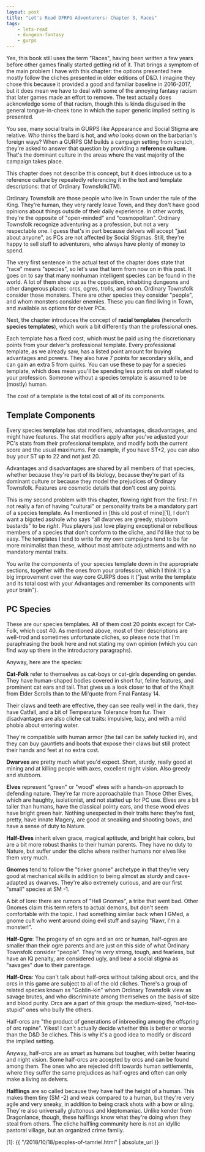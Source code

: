 ```yaml
---
layout: post
title: "Let's Read DFRPG Adventurers: Chapter 3, Races"
tags:
    - lets-read
    - dungeon-fantasy
    - gurps
---
```


Yes, this book still uses the term "Races", having been written a few years
before other games finally started getting rid of it. That brings a symptom of
the main problem I have with this chapter: the options presented here mostly
follow the cliches presented in older editions of D&D. I imagine they chose this
because it provided a good and familiar baseline in 2016-2017, but it does mean
we have to deal with some of the annoying fantasy racism that later games made
an effort to remove. The text actually does acknowledge some of that racism,
though this is kinda disguised in the general tongue-in-cheek tone in which the
super generic implied setting is presented.

You see, many social traits in GURPS like Appearance and Social Stigma are
relative. _Who_ thinks the bard is hot, and _who_ looks down on the barbarian's
foreign ways? When a GURPS GM builds a campaign setting from scratch, they're
asked to answer that question by providing a **reference culture**. That's the
dominant culture in the areas where the vast majority of the campaign takes
place.

This chapter does not describe this concept, but it does introduce us to a
reference culture by repeatedly referencing it in the text and template
descriptions: that of Ordinary Townsfolk(TM).

Ordinary Townsfolk are those people who live in Town under the rule of the
King. They're human, they very rarely leave Town, and they don't have good
opinions about things outside of their daily experience. In other words, they're
the opposite of "open-minded" and "cosmopolitan". Ordinary Townsfolk recognize
adventuring as a profession, but not a very respectable one. I guess that's in
part because delvers will accept "just about anyone", as PCs are not affected by
Social Stigmas. Still, they're happy to sell stuff to adventurers, who always
have plenty of money to spend.

The very first sentence in the actual text of the chapter does state that "race"
means "species", so let's use that term from now on in this post. It goes on to
say that many nonhuman intelligent species can be found in the world. A lot of
them show up as the opposition, inhabiting dungeons and other dangerous places:
orcs, ogres, trolls, and so on. Ordinary Townsfolk consider those
monsters. There are other species they consider "people", and whom monsters
consider enemies. These you can find living in Town, and available as options
for delver PCs.

Next, the chapter introduces the concept of **racial templates** (henceforth
**species templates**), which work a bit differently than the professional ones.

Each template has a fixed cost, which must be paid using the discretionary
points from your delver's professional template. Every professional template, as
we already saw, has a listed point amount for buying advantages and powers. They
also have 7 points for secondary skills, and can gain an extra 5 from
quirks. You can use these to pay for a species template, which does mean you'll
be spending less points on stuff related to your profession. Someone without a
species template is assumed to be (mostly) human.

The cost of a template is the total cost of all of its components.

## Template Components

Every species template has stat modifiers, advantages, disadvantages, and might
have features. The stat modifiers apply after you've adjusted your PC's stats
from their professional template, and modify both the current score and the
usual maximums. For example, if you have ST+2, you can also buy your ST up to 22
and not just 20.

Advantages and disadvantages are shared by all members of that species, whether
because they're part of its biology, because they're part of its dominant
culture or because they model the prejudices of Ordinary Townsfolk. Features are
cosmetic details that don't cost any points.

This is my second problem with this chapter, flowing right from the first: I'm
not really a fan of having "cultural" or personality traits be a mandatory part
of a species template. As I mentioned in [this old post of mine][1], I don't
want a bigoted asshole who says "all dwarves are greedy, stubborn bastards" to
be _right_. Plus players just love playing exceptional or rebellious members of
a species that don't conform to the cliche, and I'd like that to be easy. The
templates I tend to write for my own campaigns tend to be far more minimalist
than these, without most attribute adjustments and with no mandatory mental
traits.

You write the components of your species template down in the appropriate
sections, together with the ones from your profession, which I think it's a big
improvement over the way core GURPS does it ("just write the template and its
total cost with your Advantages and remember its components with your brain").

## PC Species

These are our species templates. All of them cost 20 points except for Cat-Folk,
which cost 40. As mentioned above, most of their descriptions are well-trod and
sometimes unfortunate cliches, so please note that I'm paraphrasing the book
here and not stating my own opinion (which you can find way up there in the
introductory paragraphs).

Anyway, here are the species:

**Cat-Folk** refer to themselves as cat-boys or cat-girls depending on
gender. They have human-shaped bodies covered in short fur, feline features, and
prominent cat ears and tail. That gives us a look closer to that of the Khajit
from Elder Scrolls than to the Mi'quote from Final Fantasy 14.

Their claws and teeth are effective, they can see really well in the dark, they
have Catfall, and a bit of Temperature Tolerance from fur. Their disadvantages
are also cliche cat traits: impulsive, lazy, and with a mild phobia about
entering water.

They're compatible with human armor (the tail can be safely tucked in), and they
can buy gauntlets and boots that expose their claws but still protect their
hands and feet at no extra cost.

**Dwarves** are pretty much what you'd expect. Short, sturdy, really good at
mining and at killing people with axes, excellent night vision. Also greedy and
stubborn.

**Elves** represent "green" or "wood" elves with a hands-on approach to
defending nature. They're far more approachable than Those Other Elves, which
are haughty, isolationist, and not statted up for PC use. Elves are a bit taller
than humans, have the classical pointy ears, and these wood elves have bright
green hair. Nothing unexpected in their traits here: they're fast, pretty, have
innate Magery, are good at sneaking and shooting bows, and have a sense of duty
to Nature.

**Half-Elves** inherit elven grace, magical aptitude, and bright hair colors,
but are a bit more robust thanks to their human parents. They have no duty to
Nature, but suffer under the cliche where neither humans nor elves like them
very much.

**Gnomes** tend to follow the "tinker gnome" archetype in that they're very good
at mechanical skills in addition to being almost as sturdy and cave-adapted as
dwarves. They're also extremely curious, and are our first "small" species at SM
-1.

A bit of lore: there are rumors of "Hell Gnomes", a tribe that went bad. Other
Gnomes claim this term refers to actual demons, but don't seem comfortable with
the topic. I had something similar back when I GMed, a gnome cult who went
around doing evil stuff and saying "Rawr, I'm a monster!".

**Half-Ogre**: The progeny of an ogre and an orc or human, half-ogres are
smaller than their ogre parents and are just on this side of what Ordinary
Townsfolk consider "people". They're _very_ strong, tough, and fearless, but
have an IQ penalty, are considered ugly, and bear a social stigma as "savages"
due to their parentage.

**Half-Orcs**: You can't talk about half-orcs without talking about orcs, and
the orcs in this game are subject to all of the old cliches. There's a group of
related species known as "Goblin-kin" whom Ordinary Townsfolk view as savage
brutes, and who discriminate among themselves on the basis of size and blood
purity. Orcs are a part of this group: the medium-sized, "not-too-stupid" ones
who bully the others.

Half-orcs are "the product of generations of inbreeding among the offspring of
orc rapine". Yikes! I can't actually decide whether this is better or worse than
the D&D 3e cliches. This is why it's a good idea to modify or discard the
implied setting.

Anyway, half-orcs are as smart as humans but tougher, with better hearing and
night vision. Some half-orcs are accepted by orcs and can be found among
them. The ones who are rejected drift towards human settlements, where they
suffer the same prejudices as half-ogres and often can only make a living as
delvers.

**Halflings** are so called because they have half the height of a human. This
makes them tiny (SM -2) and weak compared to a human, but they're very agile and
very sneaky, in addition to being crack shots with a bow or sling. They're also
universally gluttonous and kleptomaniac. Unlike kender from Dragonlance, though,
these halflings know what they're doing when they steal from others. The cliche
halfling community here is not an idyllic pastoral village, but an organized
crime family.

[1]: {{ "/2018/10/18/peoples-of-tamriel.html" | absolute_url }}
